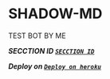 # SHADOW-MD
TEST BOT BY ME <br>



  ***SECCTION ID [`SECCTION ID`](https://replit.com/@joyboysar/SHADOW-MD-QR-2?v=1)***




 
***Deploy on [`Deploy on heroku`]( https://dashboard.heroku.com/new?template=https://github.com/JoyBoySer/SHADOW-MD.git)***
